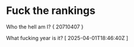 # Fuck the rankings

Who the hell am I?
{ 20710407 }

What fucking year is it?
[ 2025-04-01T18:46:40Z ]
